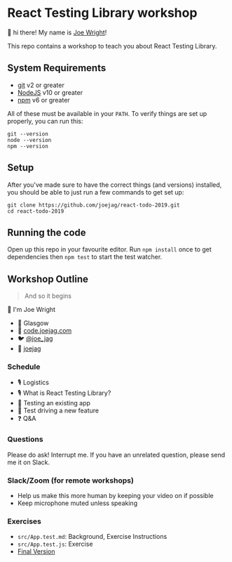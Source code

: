 # React Testing Library workshop

👋 hi there! My name is [Joe Wright](https://code.joejag.com/)!

This repo contains a workshop to teach you about React Testing Library.

## System Requirements

- [git](https://git-scm.com/) v2 or greater
- [NodeJS](https://nodejs.org/) v10 or greater
- [npm](https://www.npmjs.com/) v6 or greater

All of these must be available in your `PATH`. To verify things are set up
properly, you can run this:

```shell
git --version
node --version
npm --version
```

## Setup

After you've made sure to have the correct things (and versions) installed, you
should be able to just run a few commands to get set up:

```
git clone https://github.com/joejag/react-todo-2019.git
cd react-todo-2019
```

## Running the code

Open up this repo in your favourite editor. Run `npm install` once to get dependencies then `npm test` to start the test watcher.

## Workshop Outline

> And so it begins

👋 I'm Joe Wright

- 🏡 Glasgow
- 🏢 [code.joejag.com](https://code.joejag.com)
- 🐦 [@joe_jag](https://twitter.com/joe_jag)
- 🐙 [joejag](https://github.com/joejag)

### Schedule

- 🎙 Logistics
- 🎙 What is React Testing Library?
- 💪 Testing an existing app
- 💪 Test driving a new feature
- ❓ Q&A

### Questions

Please do ask! Interrupt me. If you have an unrelated question, please send me it on Slack.

### Slack/Zoom (for remote workshops)

- Help us make this more human by keeping your video on if possible
- Keep microphone muted unless speaking

### Exercises

- `src/App.test.md`: Background, Exercise Instructions
- `src/App.test.js`: Exercise
- [Final Version](https://github.com/joejag/react-todo-2019/blob/final/src/App.test.js)
